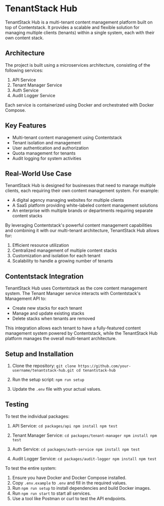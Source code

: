 # TenantStack Hub

TenantStack Hub is a multi-tenant content management platform built on top of Contentstack. It provides a scalable and flexible solution for managing multiple clients (tenants) within a single system, each with their own content stack.

## Architecture

The project is built using a microservices architecture, consisting of the following services:

1. API Service
2. Tenant Manager Service
3. Auth Service
4. Audit Logger Service

Each service is containerized using Docker and orchestrated with Docker Compose.

## Key Features

- Multi-tenant content management using Contentstack
- Tenant isolation and management
- User authentication and authorization
- Quota management for tenants
- Audit logging for system activities

## Real-World Use Case

TenantStack Hub is designed for businesses that need to manage multiple clients, each requiring their own content management system. For example:

- A digital agency managing websites for multiple clients
- A SaaS platform providing white-labeled content management solutions
- An enterprise with multiple brands or departments requiring separate content stacks

By leveraging Contentstack's powerful content management capabilities and combining it with our multi-tenant architecture, TenantStack Hub allows for:

1. Efficient resource utilization
2. Centralized management of multiple content stacks
3. Customization and isolation for each tenant
4. Scalability to handle a growing number of tenants

## Contentstack Integration

TenantStack Hub uses Contentstack as the core content management system. The Tenant Manager service interacts with Contentstack's Management API to:

- Create new stacks for each tenant
- Manage and update existing stacks
- Delete stacks when tenants are removed

This integration allows each tenant to have a fully-featured content management system powered by Contentstack, while the TenantStack Hub platform manages the overall multi-tenant architecture.

## Setup and Installation

1. Clone the repository:   ```
   git clone https://github.com/your-username/tenantstack-hub.git
   cd tenantstack-hub   ```

2. Run the setup script:   ```
   npm run setup   ```

3. Update the `.env` file with your actual values.

## Testing

To test the individual packages:

1. API Service:   ```
   cd packages/api
   npm install
   npm test   ```

2. Tenant Manager Service:   ```
   cd packages/tenant-manager
   npm install
   npm test   ```

3. Auth Service:   ```
   cd packages/auth-service
   npm install
   npm test   ```

4. Audit Logger Service:   ```
   cd packages/audit-logger
   npm install
   npm test   ```

To test the entire system:

1. Ensure you have Docker and Docker Compose installed.
2. Copy `.env.example` to `.env` and fill in the required values.
3. Run `npm run setup` to install dependencies and build Docker images.
4. Run `npm run start` to start all services.
5. Use a tool like Postman or curl to test the API endpoints.

